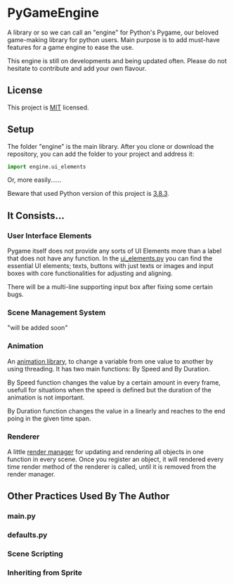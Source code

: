 # PyGameEngine
 
A library or so we can call an "engine" for Python's Pygame, our beloved game-making library for python users. Main purpose is to add must-have features for a game engine to ease the use.

This engine is still on developments and being updated often. Please do not hesitate to contribute and add your own flavour.

## License

This project is [MIT](https://github.com/ErtyumPX/PyGameEngine/blob/main/LICENSE) licensed.

## Setup

The folder "engine" is the main library. After you clone or download the repository, you can add the folder to your project and address it:
```python
import engine.ui_elements
```
Or, more easily...... 

Beware that used Python version of this project is [3.8.3](https://www.python.org/downloads/release/python-383).

## It Consists...

### User Interface Elements

Pygame itself does not provide any sorts of UI Elements more than a label that does not have any function. In the [ui_elements.py](https://github.com/ErtyumPX/PyGameEngine/blob/main/engine/core/ui_elements.py) you can find the essential UI elements; texts, buttons with just texts or images and input boxes with core functionalities for adjusting and aligning.

There will be a multi-line supporting input box after fixing some certain bugs.

### Scene Management System

"will be added soon"

### Animation

An [animation library](https://github.com/ErtyumPX/PyGameEngine/blob/main/engine/core/animation.py), to change a variable from one value to another by using threading. It has two main functions: By Speed and By Duration.

By Speed function changes the value by a certain amount in every frame, usefull for situations when the speed is defined but the duration of the animation is not important.

By Duration function changes the value in a linearly and reaches to the end poing in the given time span.

### Renderer

A little [render manager](https://github.com/ErtyumPX/PyGameEngine/blob/main/engine/core/renderer.py) for updating and rendering all objects in one function in every scene. Once you register an object, it will rendered every time render method of the renderer is called, until it is removed from the render manager.

## Other Practices Used By The Author

### main.py

### defaults.py

### Scene Scripting

### Inheriting from Sprite
